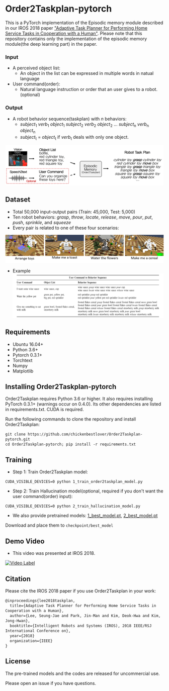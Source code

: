 # Order2Taskplan-pytorch

This is a PyTorch implementation of the Episodic memory module described in our IROS 2018 paper ["Adaptive Task Planner for Performing Home Service Tasks in Cooperation with a Human"](http://rit.kaist.ac.kr/home/International_Conference?action=AttachFile&do=get&target=paper_0417.pdf).
Please note that this repository contains only the implementation of the episodic memory module(the deep learning part) in the paper.

### Input
* A perceived object list:
  * An object in the list can be expressed in multiple words in natual language
* User command(order):
  * Natural language instruction or order that an user gives to a robot.(optional)

### Output
* A robot behavior sequence(taskplan) with _n_ behaviors:
  * _subject_<sub>1</sub> _verb_<sub>1</sub> _object_<sub>1</sub>  _subject_<sub>2</sub> _verb_<sub>2</sub> _object_<sub>2</sub> ... _subject_<sub>n</sub> _verb_<sub>n</sub> _object_<sub>n</sub>
  * _subject_<sub>t</sub> = _object_<sub>t</sub> if _verb_<sub>t</sub> deals with only one object.

![concept](./fig/order2taskplan_concept.png)

## Dataset
* Total 50,000 input-output pairs (Train: 45,000, Test: 5,000)
* Ten robot behaviors: _grasp_, _throw_, _locate_, _release_, _move_, _pour_, _put_, _push_, _sprinkle_, and _squeeze_
* Every pair is related to one of these four scenarios:
 
![scenarios](./fig/scenarios.png)

* Example
![dataset](./fig/dataset_example.png)





## Requirements
* Ubuntu 16.04+ 
* Python 3.6+
* Pytorch 0.3.1+
* Torchtext
* Numpy
* Matplotlib

## Installing Order2Taskplan-pytorch

Order2Taskplan requires Python 3.6 or higher. It also requires installing PyTorch 0.3.1+ (warnings occur on 0.4.0). Its other dependencies are listed in requirements.txt. CUDA is required.

Run the following commands to clone the repository and install Order2Taskplan:
```
git clone https://github.com/chickenbestlover/Order2Taskplan-pytorch.git
cd Order2Taskplan-pytorch; pip install -r requirements.txt
```

## Training
* Step 1: Train Order2Taskplan model:
```
CUDA_VISIBLE_DEVICES=0 python 1_train_order2taskplan_model.py
```

* Step 2: Train Hallucination model(optional, required if you don't want the user command(order) input):
```
CUDA_VISIBLE_DEVICES=0 python 2_train_hallucination_model.py 
``` 
* We also provide pretrained models: [1_best_model.pt](https://drive.google.com/open?id=1ZD2qMtljhl2jYK1OxEPIk8Yo8zpsC9TJ), [2_best_model.pt](https://drive.google.com/open?id=1RtHr5ebhUu6psyYwGMEgpyxYrIEFbo5t)

Download and place them to `checkpoint/best_model`

## Demo Video

* This video was presented at IROS 2018.

[![Video Label](http://img.youtube.com/vi/EqNj-pxk6-A/0.jpg)](https://youtu.be/EqNj-pxk6-A)


## Citation

Please cite the IROS 2018 paper if you use Order2Taskplan in your work:

```
@inproceedings{lee2018taskplan,
  title={Adaptive Task Planner for Performing Home Service Tasks in Cooperation with a Human},
  author={Lee, Seung-Jae and Park, Jin-Man and Kim, Deok-Hwa and Kim, Jong-Hwan},
  booktitle={Intelligent Robots and Systems (IROS), 2018 IEEE/RSJ International Conference on},
  year={2018}
  organization={IEEE}
}
```

## License

The pre-trained models and the codes are released for uncommercial use.

Please open an issue if you have questions.

